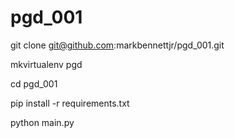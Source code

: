 # pgd_001

git clone git@github.com:markbennettjr/pgd_001.git

mkvirtualenv pgd

cd pgd_001

pip install -r requirements.txt

python main.py
